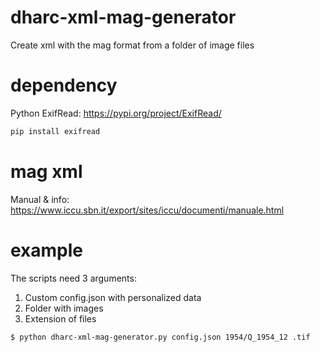 # dharc-xml-mag-generator
Create xml with the mag format from a folder of image files

# dependency
Python ExifRead: https://pypi.org/project/ExifRead/
```sh
pip install exifread
```

# mag xml
Manual & info: https://www.iccu.sbn.it/export/sites/iccu/documenti/manuale.html

# example
The scripts need 3 arguments:
1) Custom config.json with personalized data
2) Folder with images
3) Extension of files
```sh
$ python dharc-xml-mag-generator.py config.json 1954/Q_1954_12 .tif
```
